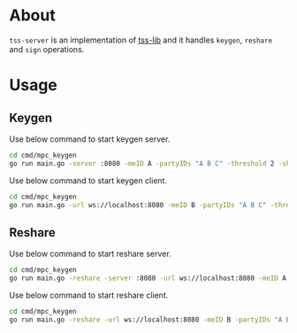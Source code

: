 # About

`tss-server` is an implementation of [tss-lib](https://github.com/bnb-chain/tss-lib) and it handles `keygen`, `reshare` and `sign` operations.

# Usage

## Keygen

Use below command to start keygen server.

```sh
cd cmd/mpc_keygen
go run main.go -server :8080 -meID A -partyIDs "A B C" -threshold 2 -shareDir /tmp/mpc
```

Use below command to start keygen client.

```sh
cd cmd/mpc_keygen
go run main.go -url ws://localhost:8080 -meID B -partyIDs "A B C" -threshold 2 -shareDir /tmp/mpc
```

## Reshare

Use below command to start reshare server.

```sh
cd cmd/mpc_keygen
go run main.go -reshare -server :8080 -url ws://localhost:8080 -meID A -partyIDs "A B C" -threshold 2 -meIdNew A2 -partyIDsNew "A2 B2 C2 D2" -thresholdNew 3 -shareDir /tmp/mpc
```

Use below command to start reshare client.

```sh
cd cmd/mpc_keygen
go run main.go -reshare -url ws://localhost:8080 -meID B -partyIDs "A B C" -threshold 2 -meIdNew B2 -partyIDsNew "A2 B2 C2 D2" -thresholdNew 3 -shareDir /tmp/mpc
```
